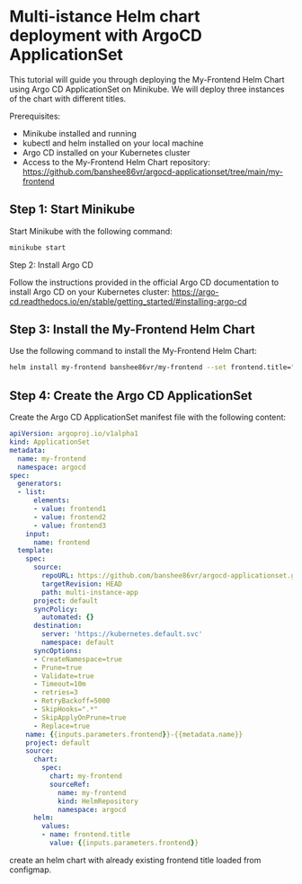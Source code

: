 # Multi-istance Helm chart deployment with ArgoCD ApplicationSet

This tutorial will guide you through deploying the My-Frontend Helm Chart using Argo CD ApplicationSet on Minikube. We will deploy three instances of the chart with different titles.

Prerequisites:

- Minikube installed and running
- kubectl and helm installed on your local machine
- Argo CD installed on your Kubernetes cluster
- Access to the My-Frontend Helm Chart repository: https://github.com/banshee86vr/argocd-applicationset/tree/main/my-frontend

## Step 1: Start Minikube

Start Minikube with the following command:

```sh
minikube start
```

Step 2: Install Argo CD

Follow the instructions provided in the official Argo CD documentation to install Argo CD on your Kubernetes cluster:
https://argo-cd.readthedocs.io/en/stable/getting_started/#installing-argo-cd

## Step 3: Install the My-Frontend Helm Chart

Use the following command to install the My-Frontend Helm Chart:

```sh
helm install my-frontend banshee86vr/my-frontend --set frontend.title="My Frontend"
```

## Step 4: Create the Argo CD ApplicationSet

Create the Argo CD ApplicationSet manifest file with the following content:

```yaml
apiVersion: argoproj.io/v1alpha1
kind: ApplicationSet
metadata:
  name: my-frontend
  namespace: argocd
spec:
  generators:
  - list:
      elements:
      - value: frontend1
      - value: frontend2
      - value: frontend3
    input:
      name: frontend
  template:
    spec:
      source:
        repoURL: https://github.com/banshee86vr/argocd-applicationset.git
        targetRevision: HEAD
        path: multi-instance-app
      project: default
      syncPolicy:
        automated: {}
      destination:
        server: 'https://kubernetes.default.svc'
        namespace: default
      syncOptions:
      - CreateNamespace=true
      - Prune=true
      - Validate=true
      - Timeout=10m
      - retries=3
      - RetryBackoff=5000
      - SkipHooks=".*"
      - SkipApplyOnPrune=true
      - Replace=true
    name: {{inputs.parameters.frontend}}-{{metadata.name}}
    project: default
    source:
      chart:
        spec:
          chart: my-frontend
          sourceRef:
            name: my-frontend
            kind: HelmRepository
            namespace: argocd
      helm:
        values:
        - name: frontend.title
          value: {{inputs.parameters.frontend}}
```

create an helm chart with already existing frontend title loaded from configmap. 

